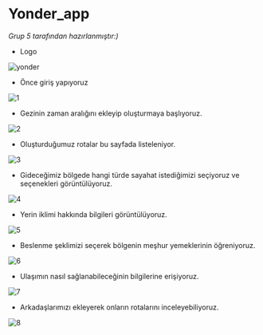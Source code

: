 # Yonder_app
*Grup 5 tarafından hazırlanmıştır:)*



* Logo

![yonder](https://github.com/buketaytac/yonder_app/assets/163740973/50d7c0ed-6524-45f8-8e46-6d45e8ff0863)

* Önce giriş yapıyoruz

![1](https://github.com/buketaytac/yonder_app/assets/163740973/5e9e8ba3-21f9-47e4-9daa-91985f868d1f)

* Gezinin zaman aralığını ekleyip oluşturmaya başlıyoruz.

![2](https://github.com/buketaytac/yonder_app/assets/163740973/87cd82b4-037c-473f-85cf-1396181dde4c)

* Oluşturduğumuz rotalar bu sayfada listeleniyor.

![3](https://github.com/buketaytac/yonder_app/assets/163740973/888bf21b-0715-4e7d-a4da-3a57cced687c)

* Gideceğimiz bölgede hangi türde sayahat istediğimizi seçiyoruz ve seçenekleri görüntülüyoruz.

![4](https://github.com/buketaytac/yonder_app/assets/163740973/717943f4-836d-4593-ad5c-a90c480d35b3)

* Yerin iklimi hakkında bilgileri görüntülüyoruz.

![5](https://github.com/buketaytac/yonder_app/assets/163740973/a8d41d4a-96db-4e17-94d8-9f3761ca8e6a)

* Beslenme şeklimizi seçerek bölgenin meşhur yemeklerinin öğreniyoruz.

![6](https://github.com/buketaytac/yonder_app/assets/163740973/454f41bf-a935-4ea0-881c-aa585d2c0dc7)


* Ulaşımın nasıl sağlanabileceğinin bilgilerine erişiyoruz.

![7](https://github.com/buketaytac/yonder_app/assets/163740973/17b490c7-93aa-4cb0-aa50-0784122ea7d6)

* Arkadaşlarımızı ekleyerek onların rotalarını inceleyebiliyoruz.

![8](https://github.com/buketaytac/yonder_app/assets/163740973/05d161e8-f3a1-4c05-9b33-9aae76b74503)




